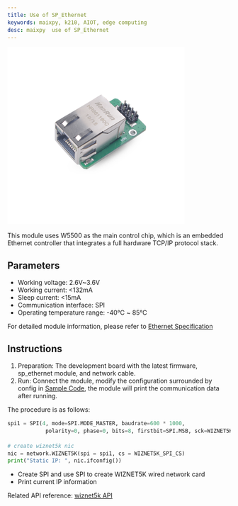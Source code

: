 ```yaml
---
title: Use of SP_Ethernet
keywords: maixpy, k210, AIOT, edge computing
desc: maixpy  use of SP_Ethernet
---
```



<img src="../../../assets/hardware/module_spmod/sp_ethernet.png">

This module uses W5500 as the main control chip, which is an embedded Ethernet controller that integrates a full hardware TCP/IP protocol stack.

## Parameters

* Working voltage: 2.6V~3.6V
* Working current: <132mA
* Sleep current: <15mA
* Communication interface: SPI
* Operating temperature range: -40℃ ~ 85℃

For detailed module information, please refer to [Ethernet Specification](http://api.dl.sipeed.com/shareURL/MAIX/HDK/sp_mod/sp_ethernet)

## Instructions

1. Preparation: The development board with the latest firmware, sp_ethernet module, and network cable.
2. Run: Connect the module, modify the configuration surrounded by config in [Sample Code](https://github.com/sipeed/MaixPy-v1_scripts/tree/master/modules/spmod/sp_ethernet), the module will print the communication data after running.

The procedure is as follows:

```python
spi1 = SPI(4, mode=SPI.MODE_MASTER, baudrate=600 * 1000,
            polarity=0, phase=0, bits=8, firstbit=SPI.MSB, sck=WIZNET5K_SPI_SCK, mosi=WIZNET5K_SPI_MOSI, miso = WIZNET5K_SPI_MISO)

# create wiznet5k nic
nic = network.WIZNET5K(spi = spi1, cs = WIZNET5K_SPI_CS)
print("Static IP: ", nic.ifconfig())
```

* Create SPI and use SPI to create WIZNET5K wired network card
* Print current IP information

Related API reference: [wiznet5k API](../../api_reference/machine/network.html#WIZNET5K_Module)
